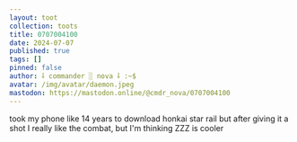 ```yaml
---
layout: toot
collection: toots
title: 0707004100
date: 2024-07-07
published: true
tags: []
pinned: false
author: ⸸ commander ░ nova ⸸ :~$
avatar: /img/avatar/daemon.jpeg
mastodon: https://mastodon.online/@cmdr_nova/0707004100
---
```


took my phone like 14 years to download honkai star rail but after giving it a shot I really like the combat, but I'm thinking ZZZ is cooler
